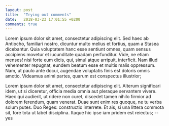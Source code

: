 ```yaml
---
layout: post
title:  "Trying out comments"
date:   2018-03-23 17:01:55 +0200
comments: true
---
```


Lorem ipsum dolor sit amet, consectetur adipiscing elit. Sed haec ab Antiocho, familiari nostro, dicuntur multo melius et fortius, quam a Stasea dicebantur. Quia voluptatem hanc esse sentiunt omnes, quam sensus accipiens movetur et iucunditate quadam perfunditur. Vide, ne etiam menses! nisi forte eum dicis, qui, simul atque arripuit, interficit. Nam illud vehementer repugnat, eundem beatum esse et multis malis oppressum. Nam, ut paulo ante docui, augendae voluptatis finis est doloris omnis amotio. Videamus animi partes, quarum est conspectus illustrior;

Lorem ipsum dolor sit amet, consectetur adipiscing elit. Alterum significari idem, ut si diceretur, officia media omnia aut pleraque servantem vivere. Haec qui audierit, ut ridere non curet, discedet tamen nihilo firmior ad dolorem ferendum, quam venerat. Duae sunt enim res quoque, ne tu verba solum putes. Duo Reges: constructio interrete. Et ais, si una littera commota sit, fore tota ut labet disciplina. Itaque hic ipse iam pridem est reiectus; -- yes

